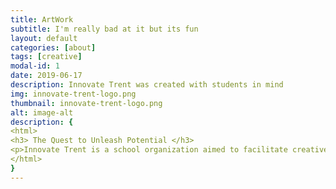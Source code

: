 ```yaml
---
title: ArtWork
subtitle: I'm really bad at it but its fun
layout: default
categories: [about]
tags: [creative]
modal-id: 1
date: 2019-06-17
description: Innovate Trent was created with students in mind
img: innovate-trent-logo.png
thumbnail: innovate-trent-logo.png
alt: image-alt
description: {
<html>
<h3> The Quest to Unleash Potential </h3>
<p>Innovate Trent is a school organization aimed to facilitate creative ideas and turn them into real projects.  Here students of Trent University are encouraged to build connections and use our resources to engage in varoius project development initiatives ranging from research proposals to full startup businesses.  This organization was founded by some talanted and ambitious computer science students (including myself) in the winter of 2018, with the intention of taking advantage of the schools recent popularity and rapid expansion. </p>
</html>
}
---
```

